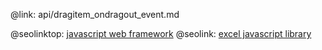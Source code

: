 @link: api/dragitem_ondragout_event.md

@seolinktop: [javascript web framework](https://webix.com)
@seolink: [excel javascript library](https://webix.com/widget/excel_viewer/)